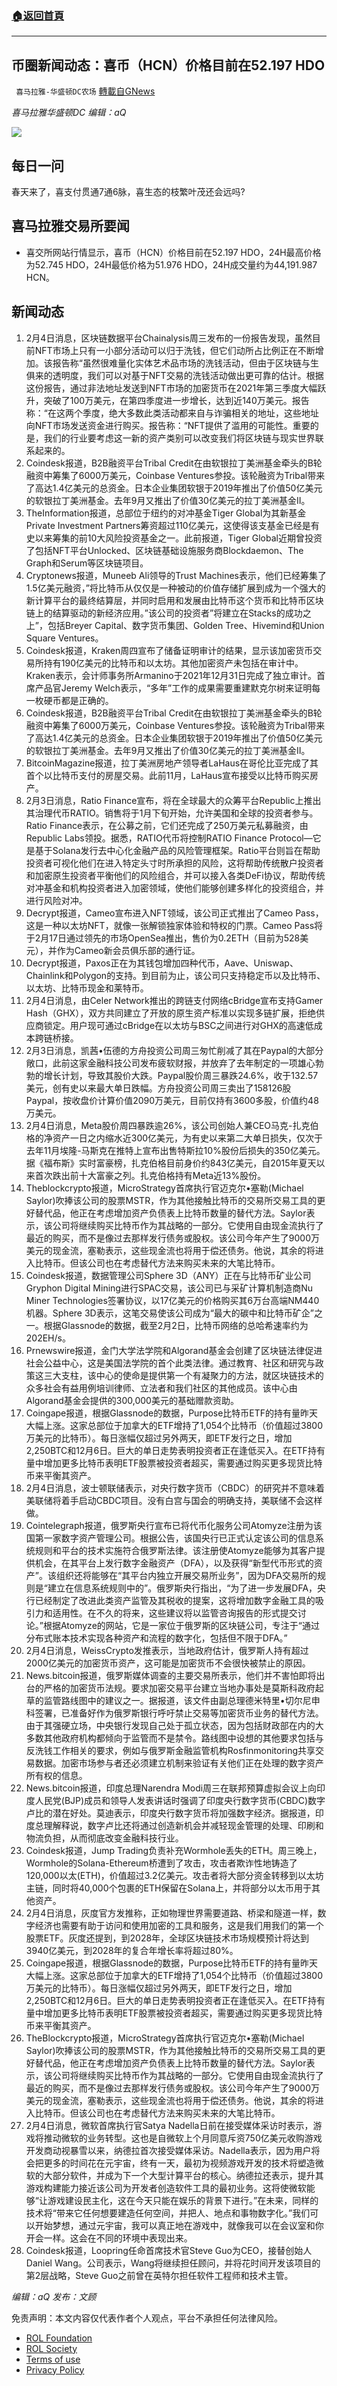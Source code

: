 ###  [:house:返回首頁](https://github.com/ourhimalayas/txt)
---


## 币圈新闻动态：喜币（HCN）价格目前在52.197 HDO
` 喜马拉雅-华盛顿DC农场` [轉載自GNews](https://gnews.org/zh-hans/1954341/)

*喜马拉雅华盛顿DC 编辑：aQ*

![](http://himalayawashingtondc.org/wp-content/uploads/2021/07/ScreenShot-2021-07-31-at-16.20.22@2x.png)



## 每日一问





春天来了，喜支付贯通7通6脉，喜生态的枝繁叶茂还会远吗?





## 喜马拉雅交易所要闻





- 喜交所网站行情显示，喜币（HCN）价格目前在52.197 HDO，24H最高价格为52.745 HDO，24H最低价格为51.976 HDO，24H成交量约为44,191.987 HCN。






## 新闻动态





1. 2月4日消息，区块链数据平台Chainalysis周三发布的一份报告发现，虽然目前NFT市场上只有一小部分活动可以归于洗钱，但它们动所占比例正在不断增加。该报告称“虽然很难量化实体艺术品市场的洗钱活动，但由于区块链与生俱来的透明度，我们可以对基于NFT交易的洗钱活动做出更可靠的估计。根据这份报告，通过非法地址发送到NFT市场的加密货币在2021年第三季度大幅跃升，突破了100万美元，在第四季度进一步增长，达到近140万美元。报告称：“在这两个季度，绝大多数此类活动都来自与诈骗相关的地址，这些地址向NFT市场发送资金进行购买。报告称：“NFT提供了滥用的可能性。重要的是，我们的行业要考虑这一新的资产类别可以改变我们将区块链与现实世界联系起来的。
2. Coindesk报道，B2B融资平台Tribal Credit在由软银拉丁美洲基金牵头的B轮融资中筹集了6000万美元，Coinbase Ventures参投。该轮融资为Tribal带来了高达1.4亿美元的总资金。日本企业集团软银于2019年推出了价值50亿美元的软银拉丁美洲基金。去年9月又推出了价值30亿美元的拉丁美洲基金II。
3. TheInformation报道，总部位于纽约的对冲基金Tiger Global为其新基金Private Investment Partners筹资超过110亿美元，这使得该支基金已经是有史以来筹集的前10大风险投资基金之一。此前报道，Tiger Global近期曾投资了包括NFT平台Unlocked、区块链基础设施服务商Blockdaemon、The Graph和Serum等区块链项目。
4. Cryptonews报道，Muneeb Ali领导的Trust Machines表示，他们已经筹集了1.5亿美元融资，”将比特币从仅仅是一种被动的价值存储扩展到成为一个强大的新计算平台的最终结算层，并同时启用和发展由比特币这个货币和比特币区块链上的结算驱动的新经济应用。”该公司的投资者”将建立在Stacks的成功之上”，包括Breyer Capital、数字货币集团、Golden Tree、Hivemind和Union Square Ventures。
5. Coindesk报道，Kraken周四宣布了储备证明审计的结果，显示该加密货币交易所持有190亿美元的比特币和以太坊。其他加密资产未包括在审计中。Kraken表示，会计师事务所Armanino于2021年12月31日完成了独立审计。首席产品官Jeremy Welch表示，“多年”工作的成果需要重建默克尔树来证明每一枚硬币都是正确的。
6. Coindesk报道，B2B融资平台Tribal Credit在由软银拉丁美洲基金牵头的B轮融资中筹集了6000万美元，Coinbase Ventures参投。该轮融资为Tribal带来了高达1.4亿美元的总资金。日本企业集团软银于2019年推出了价值50亿美元的软银拉丁美洲基金。去年9月又推出了价值30亿美元的拉丁美洲基金II。
7. BitcoinMagazine报道，拉丁美洲房地产领导者LaHaus在哥伦比亚完成了其首个以比特币支付的房屋交易。此前11月，LaHaus宣布接受以比特币购买房产。
8. 2月3日消息，Ratio Finance宣布，将在全球最大的众筹平台Republic上推出其治理代币RATIO。销售将于1月下旬开始，允许美国和全球的投资者参与。Ratio Finance表示，在公募之前，它们还完成了250万美元私募融资，由Republic Labs领投。据悉，RATIO代币将控制RATIO Finance Protocol—它是基于Solana发行去中心化金融产品的风险管理框架。Ratio平台则旨在帮助投资者可视化他们在进入特定头寸时所承担的风险，这将帮助传统散户投资者和加密原生投资者平衡他们的风险组合，并可以接入各类DeFi协议，帮助传统对冲基金和机构投资者进入加密领域，使他们能够创建多样化的投资组合，并进行风险对冲。
9. Decrypt报道，Cameo宣布进入NFT领域，该公司正式推出了Cameo Pass，这是一种以太坊NFT，就像一张解锁独家体验和特权的门票。Cameo Pass将于2月17日通过领先的市场OpenSea推出，售价为0.2ETH（目前为528美元），并作为Cameo新会员俱乐部的通行证。
10. Decrypt报道，Paxos正在为其钱包增加四种代币，Aave、Uniswap、Chainlink和Polygon的支持。到目前为止，该公司只支持稳定币以及比特币、以太坊、比特币现金和莱特币。
11. 2月4日消息，由Celer Network推出的跨链支付网络cBridge宣布支持Gamer Hash（GHX），双方共同建立了开放的原生资产标准以实现多链扩展，拒绝供应商锁定。用户现可通过cBridge在以太坊与BSC之间进行对GHX的高速低成本跨链桥接。
12. 2月3日消息，凯茜•伍德的方舟投资公司周三匆忙削减了其在Paypal的大部分敞口，此前这家金融科技公司发布疲软财报，并放弃了去年制定的一项雄心勃勃的增长计划，导致其股价大跌。Paypal股价周三暴跌24.6%，收于132.57美元，创有史以来最大单日跌幅。方舟投资公司周三卖出了158126股Paypal，按收盘价计算价值2090万美元，目前仅持有3600多股，价值约48万美元。
13. 2月4日消息，Meta股价周四暴跌逾26%，该公司创始人兼CEO马克-扎克伯格的净资产一日之内缩水近300亿美元，为有史以来第二大单日损失，仅次于去年11月埃隆-马斯克在推特上宣布出售特斯拉10%股份后损失的350亿美元。据《福布斯》实时富豪榜，扎克伯格目前身价约843亿美元，自2015年夏天以来首次跌出前十大富豪之列。扎克伯格持有Meta近13%股份。
14. Theblockcrypto报道，MicroStrategy首席执行官迈克尔•塞勒(Michael Saylor)吹捧该公司的股票MSTR，作为其他接触比特币的交易所交易工具的更好替代品，他正在考虑增加资产负债表上比特币数量的替代方法。Saylor表示，该公司将继续购买比特币作为其战略的一部分。它使用自由现金流执行了最近的购买，而不是像过去那样发行债务或股权。该公司今年产生了9000万美元的现金流，塞勒表示，这些现金流也将用于偿还债务。他说，其余的将进入比特币。但该公司也在考虑替代方法来购买未来的大笔比特币。
15. Coindesk报道，数据管理公司Sphere 3D（ANY）正在与比特币矿业公司Gryphon Digital Mining进行SPAC交易，该公司已与采矿计算机制造商Nu Miner Technologies签署协议，以17亿美元的价格购买其6万台高端NM440机器。Sphere 3D表示，这笔交易使该公司成为“最大的碳中和比特币矿企”之一。根据Glassnode的数据，截至2月2日，比特币网络的总哈希速率约为202EH/s。
16. Prnewswire报道，金门大学法学院和Algorand基金会创建了区块链法律促进社会公益中心，这是美国法学院的首个此类法律。通过教育、社区和研究与政策这三大支柱，该中心的使命是提供第一个有凝聚力的方法，就区块链技术的众多社会有益用例培训律师、立法者和我们社区的其他成员。该中心由Algorand基金会提供的300,000美元的基础赠款资助。
17. Coingape报道，根据Glassnode的数据，Purpose比特币ETF的持有量昨天大幅上涨。这家总部位于加拿大的ETF增持了1,054个比特币（价值超过3800万美元的比特币）。每日涨幅仅超过另外两天，即ETF发行之日，增加2,250BTC和12月6日。巨大的单日走势表明投资者正在逢低买入。在ETF持有量中增加更多比特币表明ETF股票被投资者超买，需要通过购买更多现货比特币来平衡其资产。
18. 2月4日消息，波士顿联储表示，对央行数字货币（CBDC）的研究并不意味着美联储将着手启动CBDC项目。没有白宫与国会的明确支持，美联储不会这样做。
19. Cointelegraph报道，俄罗斯央行宣布已将代币化服务公司Atomyze注册为该国第一家数字资产管理公司。根据公告，该国央行已正式认定该公司的信息系统规则和平台的技术实施符合俄罗斯法律。该注册使Atomyze能够为其客户提供机会，在其平台上发行数字金融资产（DFA），以及获得“新型代币形式的资产”。该组织还将能够在“其平台内独立开展交易所业务”，因为DFA交易所的规则是“建立在信息系统规则中的”。俄罗斯央行指出，“为了进一步发展DFA，央行已经制定了改进此类资产监管及其税收的提案，这将增加数字金融工具的吸引力和适用性。在不久的将来，这些建议将以监管咨询报告的形式提交讨论。”根据Atomyze的网站，它是一家位于俄罗斯的区块链公司，专注于“通过分布式账本技术实现各种资产和流程的数字化，包括但不限于DFA。”
20. 2月4日消息，WeissCrypto发推表示，当地政府估计，俄罗斯人持有超过2000亿美元的加密货币资产，这可能是加密货币不会很快被禁止的原因。
21. News.bitcoin报道，俄罗斯媒体调查的主要交易所表示，他们并不害怕即将出台的严格的加密货币法规。要求加密交易平台建立当地办事处是莫斯科政府起草的监管路线图中的建议之一。据报道，该文件由副总理德米特里•切尔尼申科签署，已准备好作为俄罗斯银行呼吁禁止交易等加密货币业务的替代方法。由于其强硬立场，中央银行发现自己处于孤立状态，因为包括财政部在内的大多数其他政府机构都倾向于监管而不是禁令。路线图中设想的其他要求包括与反洗钱工作相关的要求，例如与俄罗斯金融监管机构Rosfinmonitoring共享交易数据。加密市场参与者还必须建立机制来验证有关他们正在处理的数字资产所有权的信息。
22. News.bitcoin报道，印度总理Narendra Modi周三在联邦预算虚拟会议上向印度人民党(BJP)成员和领导人发表讲话时强调了印度央行数字货币(CBDC)数字卢比的潜在好处。莫迪表示，印度央行数字货币将加强数字经济。据报道，印度总理解释说，数字卢比还将通过创造新机会并减轻现金管理的处理、印刷和物流负担，从而彻底改变金融科技行业。
23. Coindesk报道，Jump Trading负责补充Wormhole丢失的ETH。周三晚上，Wormhole的Solana-Ethereum桥遭到了攻击，攻击者欺诈性地铸造了120,000以太(ETH)，价值超过3.2亿美元。攻击者将大部分资金转移到以太坊主链，同时将40,000个包裹的ETH保留在Solana上，并将部分以太币用于其他资产。
24. 2月4日消息，灰度官方发推称，正如物理世界需要道路、桥梁和隧道一样，数字经济也需要有助于访问和使用加密的工具和服务，这是我们用我们的第一个股票ETF。灰度还提到，到2028年，全球区块链技术市场规模预计将达到3940亿美元，到2028年的复合年增长率将超过80%。
25. Coingape报道，根据Glassnode的数据，Purpose比特币ETF的持有量昨天大幅上涨。这家总部位于加拿大的ETF增持了1,054个比特币（价值超过3800万美元的比特币）。每日涨幅仅超过另外两天，即ETF发行之日，增加2,250BTC和12月6日。巨大的单日走势表明投资者正在逢低买入。在ETF持有量中增加更多比特币表明ETF股票被投资者超买，需要通过购买更多现货比特币来平衡其资产。
26. TheBlockcrypto报道，MicroStrategy首席执行官迈克尔•塞勒(Michael Saylor)吹捧该公司的股票MSTR，作为其他接触比特币的交易所交易工具的更好替代品，他正在考虑增加资产负债表上比特币数量的替代方法。Saylor表示，该公司将继续购买比特币作为其战略的一部分。它使用自由现金流执行了最近的购买，而不是像过去那样发行债务或股权。该公司今年产生了9000万美元的现金流，塞勒表示，这些现金流也将用于偿还债务。他说，其余的将进入比特币。但该公司也在考虑替代方法来购买未来的大笔比特币。
27. 2月4日消息，微软首席执行官Satya Nadella日前在接受媒体采访时表示，游戏将推动微软的业务转型。这也是自微软上个月同意斥资750亿美元收购游戏开发商动视暴雪以来，纳德拉首次接受媒体采访。Nadella表示，因为用户将会把更多的时间花在元宇宙，终有一天，最初为视频游戏开发的技术将塑造微软的大部分软件，并成为下一个大型计算平台的核心。纳德拉还表示，提升其游戏构建能力接近该公司为开发者创造软件工具的最初业务。这将使微软能够“让游戏建设民主化，这在今天只能在娱乐的背景下进行。”在未来，同样的技术将“带来它任何想要建造任何空间，并把人、地点和事物数字化。”我们可以开始梦想，通过元宇宙，我可以真正地在游戏中，就像我可以在会议室和你开会一样。这会在不同的环境中表现出来。
28. Coindesk报道，Loopring任命首席技术官Steve Guo为CEO，接替创始人Daniel Wang。公司表示，Wang将继续担任顾问，并将花时间开发该项目的第2层战略，Steve Guo之前曾在英特尔担任软件工程师和技术主管。





*编辑：aQ
发布：文顾*


 
 

免责声明：本文内容仅代表作者个人观点，平台不承担任何法律风险。

- [ROL Foundation](https://rolfoundation.org/)
- [ROL Society](https://rolsociety.org/)
- [Terms of use](https://gnews.org/terms-of-use-3/)
- [Privacy Policy](https://gnews.org/privacy-policy/)
